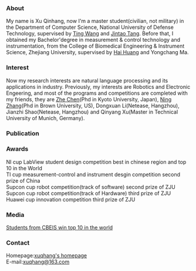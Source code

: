 ### About

My name is Xu Qinhang, now I'm a master student(civilian, not military) in the Department of Computer Science, National University of Defense Technology, supervised by [Ting Wang](http://www.icourses.cn/web/sword/portal/teacherDetails?userId=ff80808140ce83a70140cfb499a4008d) and [Jintao Tang](http://www.icourses.cn/web/sword/portal/teacherDetails?userId=ff80808140dacae90140e17cdef804e3). Before that, I obtained my Bachelor'degree in measurement & control technology and instrumentation, from the College of Biomedical Engineering & Instrument Science, Zhejiang University, supervised by [Hai Huang](http://www.cbeis.zju.edu.cn/_redirect?siteId=448&columnId=23703&articleId=902183) and Yongchang Ma.

### Interest
Now my research interests are natural language processing and its applications in industry. 
Previously, my interests are Robotics and Electronic Engeering, and most of the programs and competitions are completed with my friends, they are [Zhe Chen](https://vision.ist.i.kyoto-u.ac.jp/people/)(Phd in Kyoto University, Japan), [Ning Zhang](https://www.linkedin.com/in/znsuperman/)(Phd in Brown University, US), Dongxuan Li(Netease, Hangzhou), Jianzhi Shao(Netease, Hangzhou) and Qinyang Xu(Master in Technical University of Munich, Germany).

### Publication

### Awards
 NI cup LabView student design competition best in chinese region and top 10 in the World  
 TI cup measurement-control and instrument desgin competition second prize of China   
 Supcon cup robot competition(track of software) second prize of ZJU  
 Supcon cup robot competition(track of Hardware) third prize of ZJU  
 Huawei cup innovation competition third prize of ZJU  
 
### Media
[Students from CBEIS win top 10 in the world](http://www.news.zju.edu.cn/2014/0929/c24346a63619/page.htm)

### Contact
Homepage:[xuqhang's homepage](https://xuqhang.github.io)  
E-mail:xuqhang@163.com



